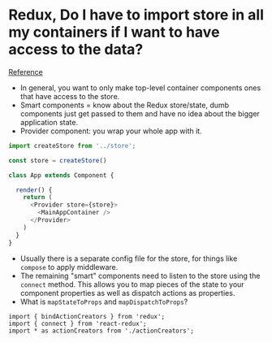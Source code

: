 # Redux, Do I have to import store in all my containers if I want to have access to the data?
[Reference](https://stackoverflow.com/questions/35300419/redux-do-i-have-to-import-store-in-all-my-containers-if-i-want-to-have-access-t)


- In general, you want to only make top-level container components ones that have access to the store.
- Smart components = know about the Redux store/state, dumb components just get passed to them and have no idea about the bigger application state.
- Provider component: you wrap your whole app with it.

``` js
import createStore from '../store';

const store = createStore()

class App extends Component {

  render() {
    return (
      <Provider store={store}>
        <MainAppContainer />
      </Provider>
    )
  }
}
```

- Usually there is a separate config file for the store, for things like `compose` to apply middleware.
- The remaining "smart" components need to listen to the store using the `connect` method. This allows you to map pieces of the state to your component properties as well as dispatch actions as properties.
- What is `mapStateToProps` and `mapDispatchToProps`?


```
import { bindActionCreators } from 'redux';
import { connect } from 'react-redux';
import * as actionCreators from './actionCreators';
```
